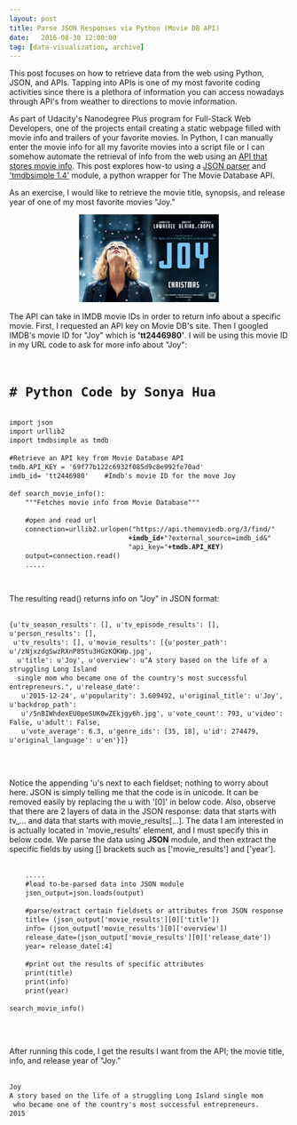 ```yaml
---
layout: post
title: Parse JSON Responses via Python (Movie DB API)
date:   2016-08-30 12:00:00
tag: [data-visualization, archive]
---
```

<html>
<head><link rel="stylesheet" href="/css/main.css">
</head>
<p>This post focuses on how to retrieve data from the web using Python, JSON, and APIs. Tapping into APIs is one of my most favorite coding activities since there is a plethora of information you can access nowadays through API's from weather to directions to movie information.</p>

<p>As part of Udacity's Nanodegree Plus program for Full-Stack Web Developers, one of the projects entail creating a static webpage filled with movie info and trailers of your favorite movies. In Python, I can manually enter the movie info for all my favorite movies into a script file or I can somehow automate the retrieval of info from the web using an <a href="https://www.themoviedb.org/documentation/api">API that stores movie info</a>. This post explores how-to using a <a href="http://stackoverflow.com/questions/2835559/parsing-values-from-a-json-file-in-python">JSON parser</a> and <a href="https://pypi.python.org/pypi/tmdbsimple">'tmdbsimple 1.4'</a> module, a python wrapper for The Movie Database API.</p>
<p>As an exercise, I would like to retrieve the movie title, synopsis, and release year of one of my most favorite movies "Joy."</p>

<p><div align="center"><img src="/images/postimages/joy.jpg" width="50%" id="resp-image"></div></p>

<p>The API can take in IMDB movie IDs in order to return info about a specific movie. First, I requested an API key on Movie DB's site. Then I googled IMDB's movie ID for "Joy" which is <b>'tt2446980'</b>. I will be using this movie ID in my URL code to ask for more info about "Joy":</p>

<pre><code>
<h1># Python Code by Sonya Hua</h1>
import json
import urllib2
import tmdbsimple as tmdb

#Retrieve an API key from Movie Database API
tmdb.API_KEY = '69f77b122c6932f085d9c8e992fe70ad'
imdb_id= 'tt2446980'   <cmt> #Imdb's movie ID for the move Joy </cmt>

def search_movie_info():
    """Fetches movie info from Movie Database"""
    
    #open and read url
    connection=urllib2.urlopen("https://api.themoviedb.org/3/find/"
                              <b>+imdb_id+</b>"?external_source=imdb_id&"
                              "api_key="<b>+tmdb.API_KEY</b>)
    output=connection.read()
	.....
</code></pre>

<br>
<p>The resulting read() returns info on "Joy" in JSON format: </p>

<pre><code><cmt>
{u'tv_season_results': [], u'tv_episode_results': [], u'person_results': [],
 u'tv_results': [], u'movie_results': [{u'poster_path': u'/zNjxzdgSwzRXnP8Stu3HGzKQKWp.jpg',
  u'title': u'Joy', u'overview': u"A story based on the life of a struggling Long Island 
  single mom who became one of the country's most successful entrepreneurs.", u'release_date':
   u'2015-12-24', u'popularity': 3.609492, u'original_title': u'Joy', u'backdrop_path': 
   u'/5nBIWhdexEU0peSUK0wZEkjgy6h.jpg', u'vote_count': 793, u'video': False, u'adult': False, 
   u'vote_average': 6.3, u'genre_ids': [35, 18], u'id': 274479, u'original_language': u'en'}]}
   
</cmt></code></pre>
<br>
<p>Notice the appending 'u's next to each fieldset; nothing to worry about here. JSON is simply telling me that the code is in unicode. It can be removed easily by replacing the u with '[0]' in below code. Also, observe that there are 2 layers of data in the JSON response: data that starts with tv_... and data that starts with movie_results[...]. The data I am interested in is actually located in 'movie_results' element, and I must specify this in below code. We parse the data using <b>JSON</b> module, and then extract the specific fields by  using [] brackets such as ['movie_results'] and ['year'].</p>

<pre><code>
	.....
    <cmt>#load to-be-parsed data into JSON module</cmt>
    json_output=json.loads(output)
    
    <cmt>#parse/extract certain fieldsets or attributes from JSON response </cmt>
    title= (json_output['movie_results'][0]['title'])
    info= (json_output['movie_results'][0]['overview'])
    release_date=(json_output['movie_results'][0]['release_date'])
    year= release_date[:4]

    <cmt>#print out the results of specific attributes</cmt>
    print(title)
    print(info)
    print(year)
    
search_movie_info()

</code></pre>
<br>
<p> After running this code, I get the results I want from the API; the movie title, info, and release year of "Joy."

<pre><code><cmt>
Joy
A story based on the life of a struggling Long Island single mom
 who became one of the country's most successful entrepreneurs.
2015
</cmt></code></pre>
